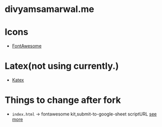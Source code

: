 # divyamsamarwal.me
# Icons
- [FontAwesome](https://fontawesome.com/icons)
# Latex(not using currently.)
- [Katex](https://katex.org/docs/browser.html)
# Things to change after fork
- `index.html` -> fontawesome kit,submit-to-google-sheet scriptURL [see more](https://github.com/jamiewilson/form-to-google-sheets)
